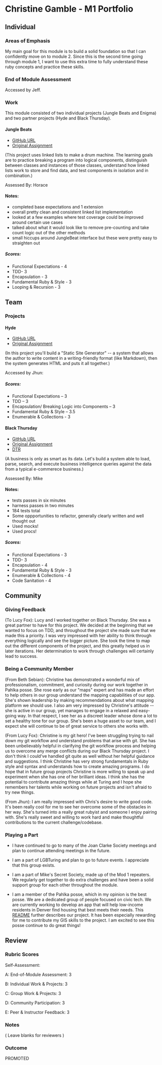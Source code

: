 # Christine Gamble - M1 Portfolio

## Individual

### Areas of Emphasis

My main goal for this module is to build a solid foundation so that I can confidently move on to module 2. Since this is the second time going through module 1, I want to use this extra time to fully understand these ruby concepts and practice these skills.

### End of Module Assessment

Accessed by Jeff.

### Work

This module consisted of two individual projects (Jungle Beats and Enigma) and two partner projects (Hyde and Black Thursday).


#### Jungle Beats

* [GitHub URL](https://github.com/ccgamble/jungle_beat)
* [Original Assignment](curriculum/source/projects/jungle_beat.markdown)

(This project uses linked lists to make a drum machine. The learning goals are to practice breaking a program into logical components, distinguish between classes and instances of those classes, understand how linked lists work to store and find data, and test components in isolation and in combination.)

Assessed By: Horace
#### Notes:
* completed base expectations and 1 extension
* overall pretty clean and consistent linked list implementation
* looked at a few examples where test coverage could be improved around certain use cases
* talked about what it would look like to remove pre-counting and take count logic out of the other methods
* small hiccups around JungleBeat interface but these were pretty easy to straighten out

##### Scores:
- Functional Expectations - 4
- TDD- 3
- Encapsulation - 3
- Fundamental Ruby & Style - 3
- Looping & Recursion - 3


## Team

### Projects

#### Hyde

* [GitHub URL](https://github.com/ccgamble/hyde.git)
* [Original Assignment](curriculum/source/projects/hyde/index.markdown)

(In this project you'll build a "Static Site Generator" -- a system that allows the author to write content in a writing-friendly format (like Markdown), then the system generates HTML and puts it all together.)

Accessed by Jhun:

##### Scores:
-	Functional Expectations – 3
-	TDD – 3
-	Encapsulation/ Breaking Logic into Components – 3
-	Fundamental Ruby & Style – 3.5
-	Enumerable & Collections - 3


#### Black Thursday

* [GitHub URL](https://github.com/ccgamble/black_thursday.git)
* [Original Assignment](https://github.com/turingschool/curriculum/blob/master/source/projects/black_thursday.markdown)
* [DTR](black_thursday/DTR.txt)

(A business is only as smart as its data. Let's build a system able to load, parse, search, and execute business intelligence queries against the data from a typical e-commerece business.)

Assessed By: Mike
#### Notes:
- tests passes in six minutes
- harness passes in two minutes
- 184 tests total
- Some oppportunities to refactor, generally clearly written and well thought out
- Used mocks!
- Used procs!

##### Scores:
- Functional Expectations - 3
- TDD- 3
- Encapsulation - 4
- Fundamental Ruby & Style - 3
- Enumerable & Collections - 4
- Code Sanitation - 4

## Community

### Giving Feedback
(To Lucy Fox): Lucy and I worked together on Black Thursday. She was a great partner to have for this project. We decided at the beginning that we wanted to focus on TDD, and throughout the project she made sure that we made this a priority. I was very impressed with her ability to think through everything logically and see the bigger picture. She took the time to map out the different components of the project, and this greatly helped us in later iterations. Her determination to work through challenges will certainly lead to success.


### Being a Community Member

(From Beth Sebian):
Christine has demonstrated a wonderful mix of professionalism, commitment, and curiosity during our work together in Pahlka posse. She rose early as our "maps" expert and has made an effort to help others in our group understand the mapping capabilities of our app. She's shown leadership by making recommendations about what mapping platform we should use. I also am very impressed by Christine's attitude -- she is active in our group, yet manages to engage in a relaxed and easy-going way. In that respect, I see her as a discreet leader whose done a lot to set a healthy tone for our group. She's been a huge asset to our team, and I expect she will continue to be of great service to others she works with.

(From Lucy Fox): Christine is my git hero! I've been struggling trying to nail down my git workflow and understand problems that arise with git. She has been unbelievably helpful in clarifying the git workflow process and helping us to overcome any merge conflicts during our Black Thursday project. I don't think I could've handled git quite as well without her helpful guidance and suggestions. I think Christine has very strong fundamentals in Ruby style and syntax and understands how to create amazing programs. I do hope that in future group projects Christine is more willing to speak up and experiment when she has one of her brilliant ideas. I think she has the potential to contribute amazing things while at Turing and I hope she remembers her talents while working on future projects and isn't afraid to try new things.

(From Jhun): I am really impressed with Chris's desire to write good code. It's been really cool for me to see her overcome some of the obstacles in her way. She's turned into a really great rubyist and someone I enjoy pairing with. She's really sweet and willing to work hard and make thoughtful contributions to the current challenge/codebase.

### Playing a Part
- I have continued to go to many of the Joan Clarke Society meetings and plan to continue attending meetings in the future.

- I am a part of LGBTuring and plan to go to future events. I appreciate that this group exists.

- I am a part of Mike's Secret Society, made up of the Mod 1 repeaters. We regularly get together to do extra challenges and have been a solid support group for each other throughout the module.

- I am a member of the Pahlka posse, which in my opinion is the best posse. We are a dedicated group of people focused on civic tech. We are currently working to develop an app that will help low-income residents in Denver find housing that best meets their needs. This [README](https://github.com/bethsebian/affordable-housing-app/blob/master/README.markdown) further describes our project. It has been especially rewarding for me to contribute my GIS skills to the project. I am excited to see this posse continue to do great things!

## Review

### Rubric Scores
Self-Assessment:

A: End-of-Module Assessment: 3

B: Individual Work & Projects: 3

C: Group Work & Projects: 3

D: Community Participation: 3

E: Peer & Instructor Feedback: 3


### Notes

( Leave blanks for reviewers )

### Outcome

PROMOTED
